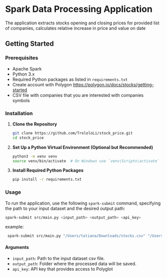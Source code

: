 
# Spark Data Processing Application

The application extracts stocks opening and closing prices for provided list of companies, calculates relative increase in price and value on date

## Getting Started

### Prerequisites

- Apache Spark
- Python 3.x
- Required Python packages as listed in `requirements.txt`
- Create account with Polygon https://polygon.io/docs/stocks/getting-started
- CSV file with companies that you are interested with companies symbols

### Installation

1. **Clone the Repository**

   ```bash
   git clone https://github.com/TrololoLi/stock_price.git
   cd stock_price
   ```

2. **Set Up a Python Virtual Environment (Optional but Recommended)**

   ```bash
   python3 -m venv venv
   source venv/bin/activate  # On Windows use `venv\Scripts\activate`
   ```

3. **Install Required Python Packages**

   ```bash
   pip install -r requirements.txt
   ```

### Usage

To run the application, use the following `spark-submit` command, specifying the path to your input dataset and the desired output path:
    
```bash
spark-submit src/main.py <input_path> <output_path> <api_key>
```
example:
```bash
 spark-submit src/main.py "/Users/tatiana/Downloads/stocks.csv" "/Users/tatiana/Downloads/result.txt" "iKOsELZITFEqwusyGb0hVKjo"
```

#### Arguments

- `input_path`: Path to the input dataset csv file.
- `output_path`: Folder where the processed data will be saved.
- `api_key`:  API key that provides access to Polyglot